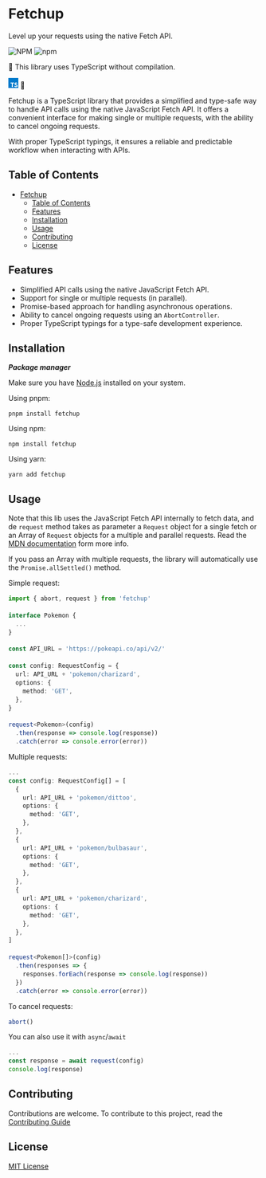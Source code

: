 # Fetchup

Level up your requests using the native Fetch API.

![NPM](https://img.shields.io/npm/l/ftchup)
![npm](https://img.shields.io/npm/v/ftchup)

🚨 This library uses TypeScript without compilation.

<img 
  src='https://raw.githubusercontent.com/github/explore/80688e429a7d4ef2fca1e82350fe8e3517d3494d/topics/typescript/typescript.png'
  width='20' height='20' /> 🖤

Fetchup is a TypeScript library that provides a simplified and type-safe way to handle API
calls using the native JavaScript Fetch API. It offers a convenient interface for making single
or multiple requests, with the ability to cancel ongoing requests.

With proper TypeScript typings, it ensures a reliable and predictable workflow when interacting
with APIs.


## Table of Contents

- [Fetchup](#fetchup)
  - [Table of Contents](#table-of-contents)
  - [Features](#features)
  - [Installation](#installation)
  - [Usage](#usage)
  - [Contributing](#contributing)
  - [License](#license)

## Features

- Simplified API calls using the native JavaScript Fetch API.
- Support for single or multiple requests (in parallel).
- Promise-based approach for handling asynchronous operations.
- Ability to cancel ongoing requests using an `AbortController`.
- Proper TypeScript typings for a type-safe development experience.

## Installation

***Package manager***

Make sure you have [Node.js](https://nodejs.org) installed on your system.

Using pnpm:

```shell
pnpm install fetchup
```

Using npm:

```shell
npm install fetchup
```

Using yarn:

```shell
yarn add fetchup
```

## Usage

Note that this lib uses the JavaScript Fetch API internally to fetch data, and de `request`
method takes as parameter a `Request` object for a single fetch or an Array of `Request` objects
for a multiple and parallel requests. Read the [MDN documentation](https://developer.mozilla.org/en-US/docs/Web/API/Request)
form more info.

If you pass an Array with multiple requests, the library will automatically use the `Promise.allSettled()`
method.

Simple request:

```ts
import { abort, request } from 'fetchup'

interface Pokemon {
  ...
}

const API_URL = 'https://pokeapi.co/api/v2/'

const config: RequestConfig = {
  url: API_URL + 'pokemon/charizard',
  options: {
    method: 'GET',
  },
}

request<Pokemon>(config)
  .then(response => console.log(response))
  .catch(error => console.error(error))
```

Multiple requests:

```ts
...
const config: RequestConfig[] = [
  {
    url: API_URL + 'pokemon/dittoo',
    options: {
      method: 'GET',
    },
  },
  {
    url: API_URL + 'pokemon/bulbasaur',
    options: {
      method: 'GET',
    },
  },
  {
    url: API_URL + 'pokemon/charizard',
    options: {
      method: 'GET',
    },
  },
]

request<Pokemon[]>(config)
  .then(responses => {
    responses.forEach(response => console.log(response))
  })
  .catch(error => console.error(error))
```

To cancel requests:

```ts
abort()
```

You can also use it with `async`/`await`

```ts
...
const response = await request(config)
console.log(response)
```

## Contributing

Contributions are welcome. To contribute to this project, read the [Contributing Guide](./CONTRIBUTING.md)

## License
[MIT License](./LICENSE)
